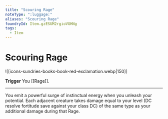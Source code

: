 ```yaml
---
title: "Scouring Rage"
noteType: ":luggage:"
aliases: "Scouring Rage"
foundryId: Item.gzESUM2rgioVGHNg
tags:
  - Item
---
```


# Scouring Rage
![[icons-sundries-books-book-red-exclamation.webp|150]]

**Trigger** You [[Rage]].

* * *

You emit a powerful surge of instinctual energy when you unleash your potential. Each adjacent creature takes damage equal to your level (DC resolve fortitude save against your class DC) of the same type as your additional damage during that Rage.
